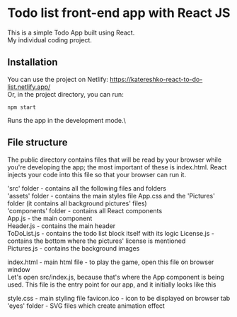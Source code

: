 # Todo list front-end app with React JS  

This is a simple Todo App built using React.  
My individual coding project.

## Installation

You can use the project on Netlify: https://katereshko-react-to-do-list.netlify.app/  
Or, in the project directory, you can run:  

`npm start`  

Runs the app in the development mode.\  

## File structure  

The public directory contains files that will be read by your browser while you're developing the app; the most important of these is index.html. React injects your code into this file so that your browser can run it. 

'src' folder - contains all the following files and folders   
'assets' folder - contains the main styles file App.css and the 'Pictures' folder (it contains all background pictures' files)  
'components' folder - contains all React components  
App.js - the main component  
Header.js - contains the main header  
ToDoList.js - contains the todo list block itself with its logic
License.js - contains the bottom where the pictures' license is mentioned  
Pictures.js - contains the background images


index.html - main html file - to play the game, open this file on browser window  
Let's open src/index.js, because that's where the App component is being used. This file is the entry point for our app, and it initially looks like this

style.css - main styling file
favicon.ico - icon to be displayed on browser tab
'eyes' folder - SVG files which create animation effect

